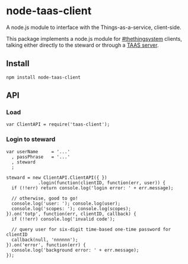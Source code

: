 node-taas-client
================
A node.js module to interface with the Things-as-a-service, client-side.

This package implements a node.js module for [#thethingsystem](http://thethingsystem.com/) clients,
talking either directly to the steward or through a [TAAS server](http://github.com/TheThingsystem/TAAS-server).


Install
-------

    npm install node-taas-client

API
---

### Load

    var ClientAPI = require('taas-client');

### Login to steward

    var userName     = '...'
      , passPhrase   = '...'
      , steward
      ;

    steward = new ClientAPI.ClientAPI({ })
                .login(function(clientID, function(err, user)) {
      if (!!err) return console.log('login error: ' + err.message);

      // otherwise, good to go!
      console.log('user: '); console.log(user);
      console.log('scopes: '); console.log(scopes);
    }).on('totp', function(err, clientID, callback) {
      if (!!err) console.log('invalid code');

      // query user for six-digit time-based one-time password for clientID
      callback(null, 'nnnnnn');
    }).on('error', function(err) {
      console.log('background error: ' + err.message);
    });
